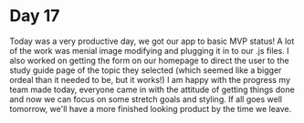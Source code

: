 # Day 17

Today was a very productive day, we got our app to basic MVP status! A lot of the work was menial image modifying and plugging it in to our .js files. I also worked on getting the form on our homepage to direct the user to the study guide page of the topic they selected (which seemed like a bigger ordeal than it needed to be, but it works!) I am happy with the progress my team made today, everyone came in with the attitude of getting things done and now we can focus on some stretch goals and styling. If all goes well tomorrow, we'll have a more finished looking product by the time we leave.
